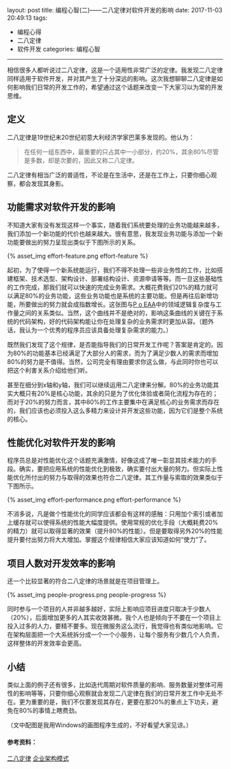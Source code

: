 layout: post
title: 编程心智(二)——二八定律对软件开发的影响
date: 2017-11-03 20:49:13
tags:
- 编程心得
- 二八定律
- 软件开发
categories: 编程心智
---

相信很多人都听说过二八定律，这是一个适用性非常广泛的定律。我发现二八定律同样适用于软件开发，并对其产生了十分深远的影响。这次我想聊聊二八定律是如何影响我们日常的开发工作的，希望通过这个话题来改变一下大家习以为常的开发思维。

<!-- more -->

## 定义

二八定律是19世纪末20世纪初意大利经济学家巴莱多发现的。他认为：

> 在任何一组东西中，最重要的只占其中一小部分，约20%，其余80%尽管是多数，却是次要的，因此又称二八定律。

二八定律有相当广泛的普适性，不论是在生活中，还是在工作上，只要你细心观察，都会发现其身影。

## 功能需求对软件开发的影响

不知道大家有没有发现这样一个事实，随着我们系统要处理的业务功能越来越多，我们添加一个新功能的代价也越来越大。很有意思，我发现业务功能与添加一个新功能要做出的努力呈现出类似于下图所示的关系。

{% asset_img effort-feature.png effort-feature %}

起初，为了使得一个新系统能运行，我们不得不处理一些非业务性的工作，比如搭建框架、技术选型、架构设计、部署结构设计、资源申请等等。而一旦这些基础性的工作完成，那我们就可以快速的完成业务需求。大概花费我们20%的精力就可以满足80%的业务功能，这些业务功能也是系统的主要功能。但是再往后新增功能，所要做出的努力就会成指数增长。这张图与[P o EAA](https://www.amazon.cn/%E4%BC%81%E4%B8%9A%E5%BA%94%E7%94%A8%E6%9E%B6%E6%9E%84%E6%A8%A1%E5%BC%8F-%E7%A6%8F%E5%8B%92/dp/B003LBSRDM/ref=sr_1_1?qid=1509850680)中的领域逻辑复杂度与工作量之间的关系类似。当然，这个曲线并不是绝对的，影响这条曲线的关键在于系统的代码架构，好的代码架构能让你在处理复杂的业务需求时更加从容。（题外话，我认为一个优秀的程序员应该具备处理复杂需求的能力。）

既然我们发现了这个规律，是否能指导我们的日常开发工作呢？答案是肯定的。因为80%的功能基本已经满足了大部分人的需求，而为了满足少数人的需求而增加80%的努力是不值得。当然，公司完全有理由要求你这么做，与此同时你也可以把这个利害关系介绍给他们听。

甚至在细分到x轴和y轴，我们可以继续运用二八定律来分解。80%的业务功能其实大概只有20%是核心功能，其余的只是为了优化体验或者简化流程为存在的；而对于20%的努力而言，其中80%的工作主要集中在满足核心的业务需求而存在的，我们应该也必须投入这么多精力来设计并开发这些功能，因为它们是整个系统的核心。

## 性能优化对软件开发的影响

程序员总是对性能优化这个话题充满激情，好像这成了唯一彰显其技术能力的手段。确实，要把应用系统的性能优化到极致，确实要付出大量的努力。但实际上性能优化所付出的努力与取得的效果也符合二八定律。其工作量与索取的效果类似于下图所示。

{% asset_img effort-performance.png effort-performance %}

不消多说，凡是做个性能优化的同学应该都会有这样的感触：只用加个索引或者加上缓存就可以使得系统的性能大幅度提供。使用常规的优化手段（大概耗费20%的精力）就可以取得显著的效果（提升80%的性能）。但是要取得另外20%的性能提升要付出努力将大大增加。掌握这个规律相信大家应该知道如何“使力”了。

## 项目人数对开发效率的影响

还一个比较显著的符合二八定律的场景就是在项目管理上。

{% asset_img people-progress.png people-progress %}

同时参与一个项目的人并非越多越好，实际上影响应项目进度只取决于少数人（20%），后面增加更多的人其实收效甚微。我个人也是倾向于不要在一个项目上投入过多的人力，要精不要多。现在微服务这么流行，我觉得也有类似地影响。它在架构层面把一个大系统拆分成一个一个小服务，让每个服务有少数几个人负责，这样整体的开发效率会更高。

## 小结

类似上面的例子还有很多，比如迭代周期对软件质量的影响、服务数量对整体可用性的影响等等，只要你细心观察就会发现二八定律在我们的日常开发工作中无处不在。更为重要的是，我们不仅要发现其存在，更要在那20%的重点上下功夫，避免在80%的事情上瞎费劲。

（文中配图是我用Windows的画图程序生成的，不好看望大家见谅。）

#### 参考资料：

[二八定律](https://baike.baidu.com/item/%E4%BA%8C%E5%85%AB%E5%AE%9A%E5%BE%8B/747076?fr=aladdin)
[企业架构模式](https://www.amazon.cn/%E4%BC%81%E4%B8%9A%E5%BA%94%E7%94%A8%E6%9E%B6%E6%9E%84%E6%A8%A1%E5%BC%8F-%E7%A6%8F%E5%8B%92/dp/B003LBSRDM/ref=sr_1_1?qid=1509850680)